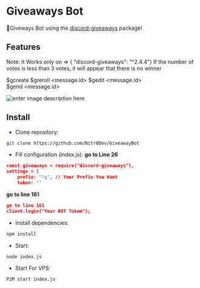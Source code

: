 # Giveaways Bot

🎁Giveways Bot using the [discord-giveaways](https://npmjs.com/discord-giveaways) package!

## Features

Note: It Works only on => { "discord-giveaways": "^2.4.4"}
If the number of votes is less than 3 votes, it will appear that there is no winner

$gcreate <time> <winners> <prize>
$greroll <message.id> 
$gedit <message.id>  
$gend <message.id>  


![enter image description here](https://cdn.discordapp.com/attachments/790688869665996820/790688956491890718/Screenshot_138.png)

## Install

* Clone repository:
```sh
git clone https://github.com/Nitr0Dev/GiveawayBot
```

* Fill configuration (index.js):
**go to Line 26**
```json
const giveaways = require("discord-giveaways"),
settings = {
    prefix: "!g", // Your Prefix You Want
    token: ""
```
**go to line 161**
```json
go to line 161
client.login("Your BOT Token");

```

* Install dependencies:
```sh
npm install
```

* Start:
```sh
node index.js
```
* Start For VPS:
```sh
P2M start index.js
```
